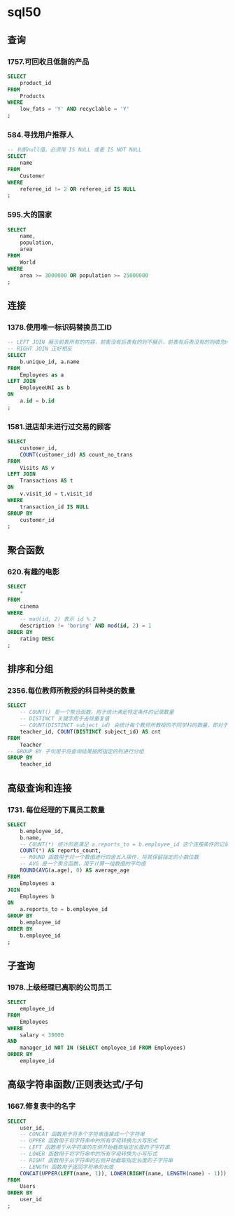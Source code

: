# sql50
## 查询
### 1757.可回收且低脂的产品
``` sql
SELECT 
    product_id 
FROM 
    Products 
WHERE 
    low_fats = 'Y' AND recyclable = 'Y'
;
```

### 584.寻找用户推荐人
``` sql
-- 判断null值，必须用 IS NULL 或者 IS NOT NULL
SELECT
    name
FROM
    Customer
WHERE
    referee_id != 2 OR referee_id IS NULL
;
```

### 595.大的国家
``` sql
SELECT
    name,
    population,
    area
FROM
    World
WHERE
    area >= 3000000 OR population >= 25000000
;
```

## 连接
### 1378.使用唯一标识码替换员工ID
``` sql
-- LEFT JOIN 展示前表所有的内容，前表没有后表有的则不展示，前表有后表没有的则填充null并展示
-- RIGHT JOIN 正好相反
SELECT 
    b.unique_id, a.name
FROM
    Employees as a
LEFT JOIN
    EmployeeUNI as b
ON
    a.id = b.id
;
```

### 1581.进店却未进行过交易的顾客
``` sql
SELECT
    customer_id,
    COUNT(customer_id) AS count_no_trans
FROM
    Visits AS v
LEFT JOIN
    Transactions AS t
ON
    v.visit_id = t.visit_id
WHERE
    transaction_id IS NULL
GROUP BY
    customer_id
;
```

## 聚合函数
### 620.有趣的电影
``` sql
SELECT 
    *
FROM
    cinema
WHERE
    -- mod(id, 2) 表示 id % 2
    description != 'boring' AND mod(id, 2) = 1
ORDER BY
    rating DESC
;
```

## 排序和分组
### 2356.每位教师所教授的科目种类的数量
``` sql
SELECT
    -- COUNT() 是一个聚合函数，用于统计满足特定条件的记录数量
    -- DISTINCT 关键字用于去除重复值
    -- COUNT(DISTINCT subject_id) 会统计每个教师所教授的不同学科的数量，即对于同一个教师，重复的学科只会被计算一次
    teacher_id, COUNT(DISTINCT subject_id) AS cnt
FROM
    Teacher
-- GROUP BY 子句用于将查询结果按照指定的列进行分组
GROUP BY
    teacher_id
```

## 高级查询和连接
### 1731. 每位经理的下属员工数量
``` sql
SELECT 
    b.employee_id, 
    b.name,
    -- COUNT(*) 统计的是满足 a.reports_to = b.employee_id 这个连接条件的记录总数
    COUNT(*) AS reports_count,
    -- ROUND 函数用于对一个数值进行四舍五入操作，将其保留指定的小数位数
    -- AVG 是一个聚合函数，用于计算一组数值的平均值
    ROUND(AVG(a.age), 0) AS average_age
FROM
    Employees a
JOIN
    Employees b
ON
    a.reports_to = b.employee_id
GROUP BY
    b.employee_id
ORDER BY
    b.employee_id
;
```

## 子查询
### 1978.上级经理已离职的公司员工
``` sql
SELECT 
    employee_id
FROM
    Employees
WHERE
    salary < 30000
AND 
    manager_id NOT IN (SELECT employee_id FROM Employees)
ORDER BY
    employee_id
```

## 高级字符串函数/正则表达式/子句
### 1667.修复表中的名字
``` sql
SELECT
    user_id,
    -- CONCAT 函数用于将多个字符串连接成一个字符串
    -- UPPER 函数用于将字符串中的所有字母转换为大写形式
    -- LEFT 函数用于从字符串的左侧开始截取指定长度的子字符串
    -- LOWER 函数用于将字符串中的所有字母转换为小写形式
    -- RIGHT 函数用于从字符串的右侧开始截取指定长度的子字符串
    -- LENGTH 函数用于返回字符串的长度
    CONCAT(UPPER(LEFT(name, 1)), LOWER(RIGHT(name, LENGTH(name) - 1))) AS name
FROM
    Users
ORDER BY
    user_id
;
```